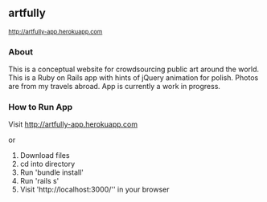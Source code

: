 <h2>artfully</h2>
<small><a href="http://artfully-app.herokuapp.com/">http://artfully-app.herokuapp.com</a></small>

<h3>About</h3>
This is a conceptual website for crowdsourcing public art around the world. This is a Ruby on Rails app with hints of jQuery animation for polish. Photos are from my travels abroad. App is currently a work in progress.

<h3>How to Run App</h3>
Visit <a href="http://artfully-app.herokuapp.com/">http://artfully-app.herokuapp.com</a>

or 

1. Download files
2. cd into directory
3. Run 'bundle install'
4. Run 'rails s'
5. Visit 'http://localhost:3000/'' in your browser